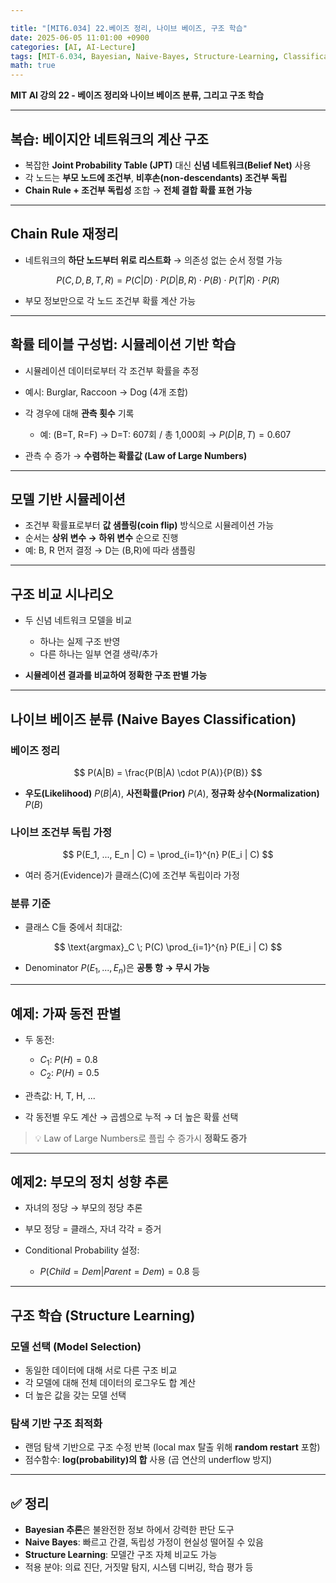 ```yaml
---

title: "[MIT6.034] 22.베이즈 정리, 나이브 베이즈, 구조 학습"
date: 2025-06-05 11:01:00 +0900
categories: [AI, AI-Lecture]
tags: [MIT-6.034, Bayesian, Naive-Bayes, Structure-Learning, Classification]
math: true
---
```


**MIT AI 강의 22 - 베이즈 정리와 나이브 베이즈 분류, 그리고 구조 학습**

---

## **복습: 베이지안 네트워크의 계산 구조**

* 복잡한 **Joint Probability Table (JPT)** 대신 **신념 네트워크(Belief Net)** 사용
* 각 노드는 **부모 노드에 조건부**, **비후손(non-descendants) 조건부 독립**
* **Chain Rule + 조건부 독립성** 조합 → **전체 결합 확률 표현 가능**

---

## **Chain Rule 재정리**

* 네트워크의 **하단 노드부터 위로 리스트화** → 의존성 없는 순서 정렬 가능

$$
P(C, D, B, T, R) = P(C|D) \cdot P(D|B, R) \cdot P(B) \cdot P(T|R) \cdot P(R)
$$

* 부모 정보만으로 각 노드 조건부 확률 계산 가능

---

## **확률 테이블 구성법: 시뮬레이션 기반 학습**

* 시뮬레이션 데이터로부터 각 조건부 확률을 추정
* 예시: Burglar, Raccoon → Dog (4개 조합)
* 각 경우에 대해 **관측 횟수** 기록

  * 예: (B=T, R=F) → D=T: 607회 / 총 1,000회 → $P(D|B,T)=0.607$
* 관측 수 증가 → **수렴하는 확률값 (Law of Large Numbers)**

---

## **모델 기반 시뮬레이션**

* 조건부 확률표로부터 **값 샘플링(coin flip)** 방식으로 시뮬레이션 가능
* 순서는 **상위 변수 → 하위 변수** 순으로 진행
* 예: B, R 먼저 결정 → D는 (B,R)에 따라 샘플링

---

## **구조 비교 시나리오**

* 두 신념 네트워크 모델을 비교

  * 하나는 실제 구조 반영
  * 다른 하나는 일부 연결 생략/추가
* **시뮬레이션 결과를 비교하여 정확한 구조 판별 가능**

---

## **나이브 베이즈 분류 (Naive Bayes Classification)**

### **베이즈 정리**

$$
P(A|B) = \frac{P(B|A) \cdot P(A)}{P(B)}
$$

* **우도(Likelihood)** $P(B|A)$, **사전확률(Prior)** $P(A)$, **정규화 상수(Normalization)** $P(B)$

### **나이브 조건부 독립 가정**

$$
P(E_1, ..., E_n | C) = \prod_{i=1}^{n} P(E_i | C)
$$

* 여러 증거(Evidence)가 클래스(C)에 조건부 독립이라 가정

### **분류 기준**

* 클래스 C들 중에서 최대값:

$$
\text{argmax}_C \; P(C) \prod_{i=1}^{n} P(E_i | C)
$$

* Denominator $P(E_1,...,E_n)$은 **공통 항 → 무시 가능**

---

## **예제: 가짜 동전 판별**

* 두 동전:

  * $C_1$: $P(H)=0.8$
  * $C_2$: $P(H)=0.5$
* 관측값: H, T, H, ...
* 각 동전별 우도 계산 → 곱셈으로 누적 → 더 높은 확률 선택

> 💡 Law of Large Numbers로 플립 수 증가시 **정확도 증가**

---

## **예제2: 부모의 정치 성향 추론**

* 자녀의 정당 → 부모의 정당 추론
* 부모 정당 = 클래스, 자녀 각각 = 증거
* Conditional Probability 설정:

  * $P(Child=Dem | Parent=Dem)=0.8$ 등

---

## **구조 학습 (Structure Learning)**

### **모델 선택 (Model Selection)**

* 동일한 데이터에 대해 서로 다른 구조 비교
* 각 모델에 대해 전체 데이터의 로그우도 합 계산
* 더 높은 값을 갖는 모델 선택

### **탐색 기반 구조 최적화**

* 랜덤 탐색 기반으로 구조 수정 반복 (local max 탈출 위해 **random restart** 포함)
* 점수함수: **log(probability)의 합** 사용 (곱 연산의 underflow 방지)

---

## ✅ 정리

* **Bayesian 추론**은 불완전한 정보 하에서 강력한 판단 도구
* **Naive Bayes**: 빠르고 간결, 독립성 가정이 현실성 떨어질 수 있음
* **Structure Learning**: 모델간 구조 자체 비교도 가능
* 적용 분야: 의료 진단, 거짓말 탐지, 시스템 디버깅, 학습 평가 등
